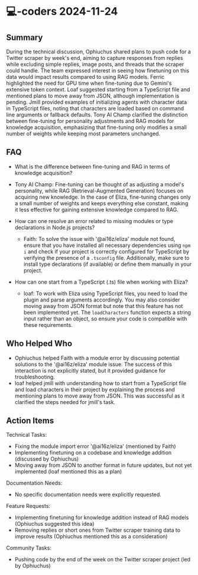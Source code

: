# 💻-coders 2024-11-24

## Summary

During the technical discussion, Ophiuchus shared plans to push code for a Twitter scraper by week's end, aiming to capture responses from replies while excluding simple replies, image posts, and threads that the scraper could handle. The team expressed interest in seeing how finetuning on this data would impact results compared to using RAG models. Ferric highlighted the need for GPU time when fine-tuning due to Gemini's extensive token context. Loaf suggested starting from a TypeScript file and mentioned plans to move away from JSON, although implementation is pending. Jmill provided examples of initializing agents with character data in TypeScript files, noting that characters are loaded based on command line arguments or fallback defaults. Tony AI Champ clarified the distinction between fine-tuning for personality adjustments and RAG models for knowledge acquisition, emphasizing that fine-tuning only modifies a small number of weights while keeping most parameters unchanged.

## FAQ

- What is the difference between fine-tuning and RAG in terms of knowledge acquisition?
- Tony AI Champ: Fine-tuning can be thought of as adjusting a model's personality, while RAG (Retrieval-Augmented Generation) focuses on acquiring new knowledge. In the case of Eliza, fine-tuning changes only a small number of weights and keeps everything else constant, making it less effective for gaining extensive knowledge compared to RAG.

- How can one resolve an error related to missing modules or type declarations in Node.js projects?

    - Faith: To solve the issue with '@ai16z/eliza' module not found, ensure that you have installed all necessary dependencies using `npm i` and check if your project is correctly configured for TypeScript by verifying the presence of a `.tsconfig` file. Additionally, make sure to install type declarations (if available) or define them manually in your project.

- How can one start from a TypeScript (.ts) file when working with Eliza?
    - loaf: To work with Eliza using TypeScript files, you need to load the plugin and parse arguments accordingly. You may also consider moving away from JSON format but note that this feature has not been implemented yet. The `loadCharacters` function expects a string input rather than an object, so ensure your code is compatible with these requirements.

## Who Helped Who

- Ophiuchus helped Faith with a module error by discussing potential solutions to the '@ai16z/eliza' module issue. The success of this interaction is not explicitly stated, but it provided guidance for troubleshooting.
- loaf helped jmill with understanding how to start from a TypeScript file and load characters in their project by explaining the process and mentioning plans to move away from JSON. This was successful as it clarified the steps needed for jmill's task.

## Action Items

Technical Tasks:

- Fixing the module import error '@ai16z/eliza' (mentioned by Faith)
- Implementing finetuning on a codebase and knowledge addition (discussed by Ophiuchus)
- Moving away from JSON to another format in future updates, but not yet implemented (loaf mentioned this as a plan)

Documentation Needs:

- No specific documentation needs were explicitly requested.

Feature Requests:

- Implementing finetuning for knowledge addition instead of RAG models (Ophiuchus suggested this idea)
- Removing replies or short ones from Twitter scraper training data to improve results (Ophiuchus mentioned this as a consideration)

Community Tasks:

- Pushing code by the end of the week on the Twitter scraper project (led by Ophiuchus)
